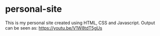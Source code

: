 # personal-site
This is my personal site created using HTML, CSS and Javascript. 
Output can be seen as: https://youtu.be/V1W8tdT5gUs
